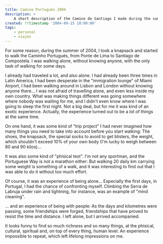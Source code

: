 ```yaml
---
title: Camino Portugués 2004
description: >
    A short description of the Camino de Santiago I made during the summer of 2004.
created: !!timestamp '2004-09-15 10:00:00'
tags:
    - personal
    - viajes
---
```


For some reason, during the summer of 2004, I took a knapsack and started to walk the Caminho Portugués, from Ponte de Lima to Santiago de Compostela. I was walking alone, without knowing anyone, with the only task of walking for some days.

I already had traveled a lot, and also alone. I had already been three times in Latin America, I had been desperate in the "immigration lounge" of Miami Airport, I had been walking around in Lisbon and London without knowing anyone there... I was not afraid of travelling alone, and even less inside my own country. What was making things different was going somewhere where nobody was waiting for me, and I didn't even know where I was going to sleep the first night. Not a big deal, but for me it was kind of an exotic experience. Actually, the experience turned out to be a lot of things at the same time.

On one hand, it was some kind of "trip project" I had never imagined how many things you need to take into account before you start walking: The shoes, the knapsack, the special socks to avoid to get blisters, the weight, which shouldn't exceed 10% of your own body (I'm lucky to weigh between 80 and 90 kilos)...

It was also some kind of "phisical test". I'm not any sportman, and the Portuguese Way is not a marathon either: But walking 20 daily km carrying some weight is something of a walk, and it was interesting to find out that I was able to do it without too much effort.

Of course, it was an experience of being alone... Especially the first days, in Portugal, I had the chance of confronting myself. Climbing the Serra de Labruja under rain and lightning, for instance, was an example of "mind cleaning".

... and an experience of being with people: As the days and kilometres were passing, some friendships were forged, friendships that have proved to resist the time and distance. I left alone, but I arrived accompanied.

It looks funny to find so much richness and so many things, at the phisical, cultural, spiritual and, on top of every thing, human level. An experience impossible to repeat, which left lifelong impressions on me.



